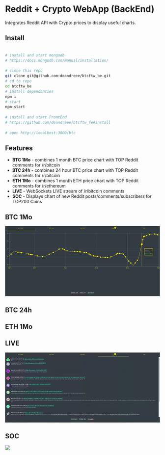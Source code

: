 # Reddit + Crypto WebApp (BackEnd)

Integrates Reddit API with Crypto prices to display useful charts.

## Install

```bash

# install and start mongodb
# https://docs.mongodb.com/manual/installation/

# clone this repo
git clone git@github.com:deandreee/btcftw_be.git
# cd to repo
cd btcftw_be
# install dependencies
npm i
# start
npm start

# install and start FrontEnd
# https://github.com/deandreee/btcftw_fe#install

# open http://localhost:3000/btc

```

## Features

- **BTC 1Mo** - combines 1 month BTC price chart with TOP Reddit comments for /r/bitcoin
- **BTC 24h** - combines 24 hour BTC price chart with TOP Reddit comments for /r/bitcoin
- **ETH 1Mo** - combines 1 month ETH price chart with TOP Reddit comments for /r/ethereum
- **LIVE** - WebSockets LIVE stream of /r/bitcoin comments
- **SOC** - Displays chart of new Reddit posts/comments/subscribers for TOP200 Coins

## BTC 1Mo

![](imgs/btc_1mo_15fps.gif)

## BTC 24h

## ETH 1Mo

## LIVE

![](imgs/live_out_15fps.gif)

## SOC

![](imgs/soc_2_15fps.gif)
